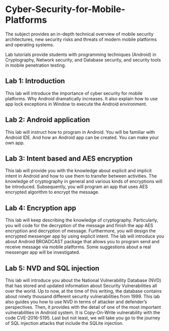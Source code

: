 # Cyber-Security-for-Mobile-Platforms
The subject provides an in-depth technical overview of mobile security architectures, new security risks and threats of modern mobile platforms and operating systems. 

Lab tutorials provide students with programming techniques (Android) in Cryptography, Network security, and Database security, and security tools in mobile penetration testing.

## Lab 1: Introduction
This lab will introduce the importance of cyber security for mobile platforms. Why Android dramatically increases. It also explain how to use app lock exceptions in Window to execute the Android environment. 
## Lab 2: Android application
This lab will instruct how to program in Android. You will be familiar with Android IDE. And how an Android app can be created. You can make your own app.
## Lab 3: Intent based and AES encryption
This lab will provide you with the knowledge about explicit and implicit intent in Android and how to use them to transfer between activities. The knowledge of cryptography in general and various kinds of encryptions will be introduced. Subsequently, you will program an app that uses AES encrypted algorithm to encrypt the message.
## Lab 4: Encryption app
This lab will keep describing the knowledge of cryptography. Particularly, you will code for the decryption of the message and finish the app AES encryption and decryption of message. Furthermore, you will design the encrypted messenger app by using explicit intent. The lab will introduce you about Android BROADCAST package that allows you to program send and receive message via mobile platforms. Some suggestions about a real messenger app will be investigated.
## Lab 5: NVD and SQL injection
This lab will introduce you about the National Vulnerability Database (NVD) that has stored and updated information about Security Vulnerabilities all over the world. Up to now, at the time of this writing, the database contains about ninety thousand different security vulnerabilities from 1999. This lab also guides you how to use NVD in terms of attacker and defender’s perspectives. Then, it provides with the detail of one of the most important vulnerabilities in Android system. It is Copy-On-Write vulnerability with the code CVE-2016-5195. Last but not least, we will take you go to the journey of SQL injection attacks that include the SQLite injection.
